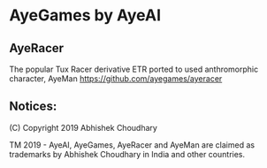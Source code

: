 # AyeGames by AyeAI

## AyeRacer
The popular Tux Racer derivative ETR ported to used anthromorphic character, AyeMan
https://github.com/ayegames/ayeracer

## Notices:
(C) Copyright 2019 Abhishek Choudhary

TM 2019 - AyeAI, AyeGames, AyeRacer and AyeMan are claimed as trademarks by Abhishek Choudhary in India and other countries.
